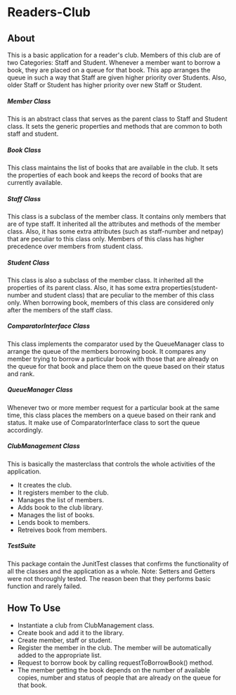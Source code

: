 # Readers-Club

## About  
This is a basic application for a reader's club. Members of this club are of two Categories: Staff and Student. Whenever a member want to borrow a book, they are placed on a queue for that book. This app arranges the queue in such a way that Staff are given higher priority over Students. Also, older Staff or Student has higher priority over new Staff or Student.  

##### Member Class  
This is an abstract class that serves as the parent class to Staff and Student class. It sets the generic properties and methods that are common to both staff and student. 

##### Book Class  
This class maintains the list of books that are available in the club. It sets the properties of each book and keeps the record of books that are currently available.  

##### Staff Class  
This class is a subclass of the member class. It contains only members that are of type staff. It inherited all the attributes and methods of the member class. Also, it has some extra attributes (such as staff-number and netpay) that are peculiar to this class only. Members of this class has higher precedence over members from student class.  

##### Student Class  
This class is also a subclass of the member class. It  inherited all the properties of its parent class. Also, it has some extra properties(student-number and student class) that are peculiar to the member of this class only. When borrowing book, members of this class are considered only after the members of the staff class.

##### ComparatorInterface Class  
This class implements the comparator used by the QueueManager class to arrange the queue of the members borrowing book. It compares any member trying to borrow a particular book with those that are already on the queue for that book and place them on the queue based on their status and rank. 

##### QueueManager Class
Whenever two or more member request for a particular book at the same time, this class places the members on a queue based on their rank and status. It make use of ComparatorInterface class to sort the queue accordingly.

##### ClubManagement Class
This is basically the masterclass that controls the whole activities of the application.
* It creates the club.
* It registers member to the club.
* Manages the list of members.
* Adds book to the club library.
* Manages the list of books.
* Lends book to members. 
* Retreives book from members.

##### TestSuite  
This package contain the JunitTest classes that confirms the functionality of all the classes and the application as a whole.
Note: Setters and Getters were not thoroughly tested. The reason been that they performs basic function and rarely failed.

## How To Use 
* Instantiate a club from ClubManagement class.
* Create book and add it to the library.
* Create member, staff or student.
* Register the member in the club. The member will be automatically added to the appropriate list.
* Request to borrow book by calling requestToBorrowBook() method.
* The member getting the book depends on the number of available copies, number and status of people that are already on the queue for that book. 